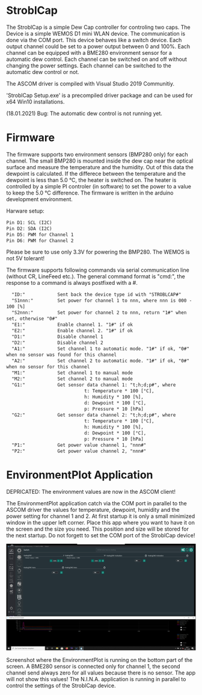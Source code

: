 
# StroblCap
The StroblCap is a simple Dew Cap controller for controling two caps.
The Device is a simple WEMOS D1 mini WLAN device. The communication is done 
via the COM port.
This device behaves like a switch device. Each output channel could be set to
a power output between 0 and 100%. Each channel can be equipped with a BME280
environment sensor for a automatic dew control. Each channel can be switched on and 
off without changing the power settings. Each channel can be switched to the automatic
dew control or not.

The ASCOM driver is compiled with Visual Studio 2019 Communitiy. 

'StroblCap Setup.exe' is a precompiled driver package and can be used for x64 Win10 installations.

(18.01.2021) Bug: The automatic dew control is not running yet.

# Firmware

The firmware supports two environment sensors (BMP280 only) for each channel. The small 
BMP280 is mounted inside the dew cap near the optical surface and measure the temperature and the
humidity. Out of this data the dewpoint is calculated. If the differece between the temperature and
the dewpoint is less than 5.0 °C, the heater is switched on. The heater is controlled by a simple
PI controler (in software) to set the power to a value to keep the 5.0 °C difference.
The firmware is written in the arduino development environment.

Harware setup:
```
Pin D1: SCL (I2C)
Pin D2: SDA (I2C)
Pin D5: PWM for Channel 1
Pin D6: PWM for Channel 2
```

Please be sure to use only 3.3V for powering the BMP280. The WEMOS is not 5V tolerant!

The firmware supports following commands via serial communication line (without CR, LineFeed etc.). 
The general command format is "cmd:", the response to a command is always postfixed with a #.


```
  "ID:"            Sent back the device type id with "STROBLCAP#"
  "S1nnn:"         Set power for channel 1 to nnn, where nnn is 000 - 100 [%]
  "S2nnn:"         Set power for channel 2 to nnn, return "1#" when set, otherwise "0#"
  "E1:"            Enable channel 1. "1#" if ok
  "E2:"            Enable channel 2. "1#" if ok
  "D1:"            Disable channel 1
  "D2:"            Disable channel 2
  "A1:"            Set channel 1 to automatic mode. "1#" if ok, "0#" when no sensor was found for this channel
  "A2:"            Set channel 2 to automatic mode. "1#" if ok, "0#" when no sensor for this channel
  "M1:"            Set channel 1 to manual mode
  "M2:"            Set channel 2 to manual mode
  "G1:"            Get sensor data channel 1: "t;h;d;p#", where
                             t: Temperature * 100 [°C],
                             h: Humidity * 100 [%],
                             d: Dewpoint * 100 [°C],
                             p: Pressure * 10 [hPa]
  "G2:"            Get sensor data channel 2: "t;h;d;p#", where
                             t: Temperature * 100 [°C],
                             h: Humidity * 100 [%],
                             d: Dewpoint * 100 [°C],
                             p: Pressure * 10 [hPa]
  "P1:"            Get power value channel 1, "nnn#"
  "P2:"            Get power value channel 2, "nnn#"
```

# EnvironmentPlot Application

DEPRICATED: The environment values are now in the ASCOM client!

The EnvironmentPlot application catch via the COM port in parallel to the ASCOM driver the values for temperature, 
dewpoint, humidity and the power setting for channel 1 and 2. At first startup it is only a small minimized window in 
the upper left corner. Place this app where you want to have it on the screen and the size you need. 
This position and size will be stored for the next startup. Do not forgett to set the COM port of the StroblCap device!

![Screenshot of running StroblCap controller and N.I.N.A.](https://github.com/stroblhofwarte/StroblCap/blob/main/StroblCap_Screenshot.png)

Screenshot where the EnvironmentPlot is running on the bottom part of the screen. A BME280 sensor is connected only for channel 1, the second channel send always zero for all values because there is no sensor. The app will not show this values! The N.I.N.A. application is running in parallel to control the settings 
of the StroblCap device.


